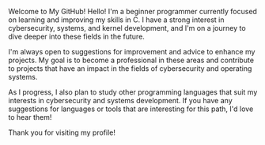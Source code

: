 Welcome to My GitHub!
Hello! I'm a beginner programmer currently focused on learning and improving my skills in C. I have a strong interest in cybersecurity, systems, and kernel development, and I'm on a journey to dive deeper into these fields in the future.

I'm always open to suggestions for improvement and advice to enhance my projects. My goal is to become a professional in these areas and contribute to projects that have an impact in the fields of cybersecurity and operating systems.

As I progress, I also plan to study other programming languages that suit my interests in cybersecurity and systems development. If you have any suggestions for languages or tools that are interesting for this path, I'd love to hear them!

Thank you for visiting my profile!


